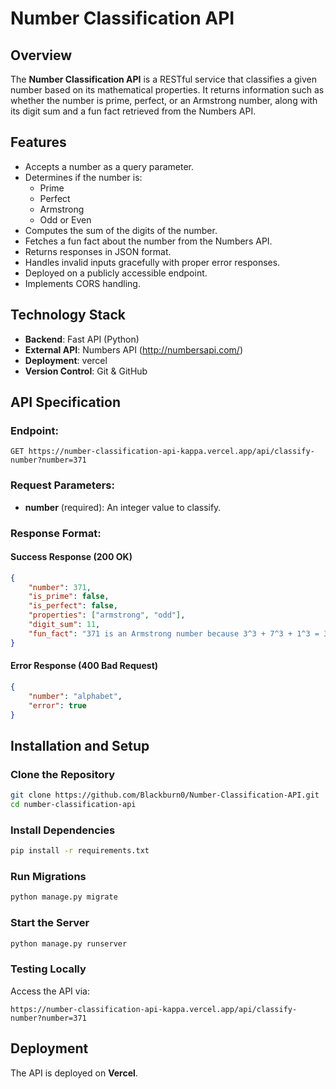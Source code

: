 # Number Classification API

## Overview
The **Number Classification API** is a RESTful service that classifies a given number based on its mathematical properties. It returns information such as whether the number is prime, perfect, or an Armstrong number, along with its digit sum and a fun fact retrieved from the Numbers API.

## Features
- Accepts a number as a query parameter.
- Determines if the number is:
  - Prime
  - Perfect
  - Armstrong
  - Odd or Even
- Computes the sum of the digits of the number.
- Fetches a fun fact about the number from the Numbers API.
- Returns responses in JSON format.
- Handles invalid inputs gracefully with proper error responses.
- Deployed on a publicly accessible endpoint.
- Implements CORS handling.

## Technology Stack
- **Backend**: Fast API (Python)
- **External API**: Numbers API (http://numbersapi.com/)
- **Deployment**: vercel
- **Version Control**: Git & GitHub

## API Specification
### Endpoint:
```
GET https://number-classification-api-kappa.vercel.app/api/classify-number?number=371
```

### Request Parameters:
- **number** (required): An integer value to classify.

### Response Format:
#### Success Response (200 OK)
```json
{
    "number": 371,
    "is_prime": false,
    "is_perfect": false,
    "properties": ["armstrong", "odd"],
    "digit_sum": 11,
    "fun_fact": "371 is an Armstrong number because 3^3 + 7^3 + 1^3 = 371"
}
```
#### Error Response (400 Bad Request)
```json
{
    "number": "alphabet",
    "error": true
}
```

## Installation and Setup

### Clone the Repository
```bash
git clone https://github.com/Blackburn0/Number-Classification-API.git
cd number-classification-api
```

### Install Dependencies
```bash
pip install -r requirements.txt
```

### Run Migrations
```bash
python manage.py migrate
```

### Start the Server
```bash
python manage.py runserver
```

### Testing Locally
Access the API via:
```
https://number-classification-api-kappa.vercel.app/api/classify-number?number=371
```

## Deployment
The API is deployed on **Vercel**.

